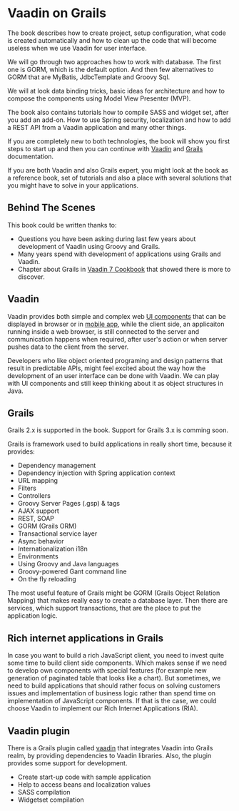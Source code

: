 # Vaadin on Grails

The book describes how to create project, setup configuration, what code is created automatically and how to clean up the code that will become useless when we use Vaadin for user interface.

We will go through two approaches how to work with database. The first one is GORM, which is the default option. And then few alternatives to GORM that are MyBatis, JdbcTemplate and Groovy Sql.

We will at look data binding tricks, basic ideas for architecture and how to compose the components using Model View Presenter (MVP).

The book also contains tutorials how to compile SASS and widget set, after you add an add-on. How to use Spring security, localization and how to add a REST API from a Vaadin application and many other things.

If you are completely new to both technologies, the book will show you first steps to start up and then you can continue with [Vaadin](https://vaadin.com/learn) and [Grails](http://grails.org/doc/latest/guide/single.html) documentation.

If you are both Vaadin and also Grails expert, you might look at the book as a reference book, set of tutorials and also a place with several solutions that you might have to solve in your applications.

## Behind The Scenes
This book could be written thanks to:
* Questions you have been asking during last few years about development of Vaadin using Groovy and Grails.
* Many years spend with development of applications using Grails and Vaadin.
* Chapter about Grails in [Vaadin 7 Cookbook](http://www.packtpub.com/creating-rich-internet-applications-in-vaadin-7/book) that showed there is more to discover.

## Vaadin

Vaadin provides both simple and complex web [UI components](http://demo.vaadin.com/sampler) that can be displayed in browser or in [mobile app](https://vaadin.com/directory#addon/vaadin-touchkit), while the client side, an applicaiton running inside a web browser, is still connected to the server and communication happens when required, after user's action or when server pushes data to the client from the server.

Developers who like object oriented programing and design patterns that result in predictable APIs, might feel excited about the way how the development of an user interface can be done with Vaadin. We can play with UI components and still keep thinking about it as object structures in Java.

## Grails

Grails 2.x is supported in the book. Support for Grails 3.x is comming soon.

Grails is framework used to build applications in really short time, because it provides:

* Dependency management
* Dependency injection with Spring application context
* URL mapping
* Filters
* Controllers
* Groovy Server Pages (.gsp) & tags
* AJAX support
* REST, SOAP
* GORM (Grails ORM)
* Transactional service layer
* Async behavior
* Internationalization i18n
* Environments
* Using Groovy and Java languages
* Groovy-powered Gant command line
* On the fly reloading

The most useful feature of Grails might be GORM (Grails Object Relation Mapping) that makes really easy to create a database layer. Then there are services, which support transactions, that are the place to put the application logic.

## Rich internet applications in Grails

In case you want to build a rich JavaScript client, you need to invest quite some time to build client side components. Which makes sense if we need to develop own components with special features (for example new generation of paginated table that looks like a chart). But sometimes, we need to build applications that should rather focus on solving customers issues and implementation of  business logic rather than spend time on implementation of JavaScript components. If that is the case, we could choose Vaadin to implement our Rich Internet Applications (RIA).

## Vaadin plugin

There is a Grails plugin called [vaadin](http://grails.org/plugin/vaadin) that integrates Vaadin into Grails realm, by providing dependencies to Vaadin libraries. Also, the plugin provides some support for development.
* Create start-up code with sample application
* Help to access beans and localization values
* SASS compilation
* Widgetset compilation


